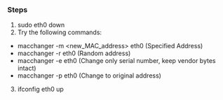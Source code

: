 ### Steps

1. sudo eth0 down
2. Try the following commands:  
  -  macchanger -m <new_MAC_address> eth0 (Specified Address)
  -  macchanger -r eth0 (Random address)
  -  macchanger -e eth0 (Change only serial number, keep vendor bytes intact)
  -  macchanger -p eth0 (Change to original address)  
3.  ifconfig eth0 up
